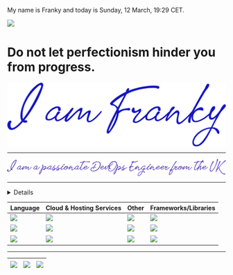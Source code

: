 My name is Franky and today is Sunday, 12 March, 19:29 CET.

![](https://komarev.com/ghpvc/?username=hifrancesco&color=green)

# Do not let perfectionism hinder you from progress.

<section>
<a href="https://uk.linkedin.com/in/francescowang">
<img align="center" src="images/header-1.png" </a>
</section>

---

<section>
<a href="https://uk.linkedin.com/in/francescowang">
<img align="center" src="images/header-2.png" </a>
</section>

---

<details>
    <summary><b>Competency Levels</b></summary>

```md
7 Awesome
6 Advanced
5 Skilled
4 Decent
3 Average
2 Improver
1 Newbie
```

</details>


| Language | Cloud & Hosting Services | Other | Frameworks/Libraries |
|----------------|----------------|----------------|----------------|
|<img src="https://img.shields.io/badge/Python-Decent-green"/>   | <img src="https://img.shields.io/badge/AWS-Average-orange" /> |<img src="https://img.shields.io/badge/Linux-Decent-black" /> | <img src="https://img.shields.io/badge/Flask-Average-pink" />
|<img src="https://img.shields.io/badge/JavaScript-Improver-darkgreen" />|<img src="https://img.shields.io/badge/Azure-Average-blue" />| <img src="https://img.shields.io/badge/HTML/CSS-Decent-lightgreen" /> | <img src="https://img.shields.io/badge/Next.js-Beginner-violet" />
|<img src="https://img.shields.io/badge/Java-Newbie-red" />|<img src="https://img.shields.io/badge/GitHub-Decent-purple" />|<img src="https://img.shields.io/badge/Terraform-Improver-orange" />| <img src="https://img.shields.io/badge/React.js-Newbie-magenta" />

---

| <img align="center" src="https://github-readme-stats.vercel.app/api?username=hifrancesco&show_icons=true&include_all_commits=true&theme=buefy&hide_border=true"> | <img align="center" src="https://github-readme-stats.vercel.app/api/top-langs/?username=hifrancesco&layout=compact&theme=buefy&hide_border=true" /></a> | <a><img align="center" src="https://github-readme-streak-stats.herokuapp.com/?user=hifrancesco&date_format=M%20j[%2C%20Y"></a> |
| ------------- | ------------- | ------------- |
